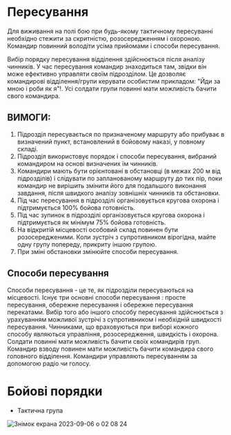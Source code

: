 # Пересування

Для виживання на полі бою при будь-якому тактичному пересуванні необхідно стежити за скритністю, розосередженням і охороною. Командир повинний володіти усіма прийомами і способи пересування.

Вибір порядку пересування відділення здійснюється після аналізу чинників. У час пересування командир знаходиться там, звідки він може ефективно управляти своїм підрозділом. Це дозволяє командирові відділення/групи керувати особистим прикладом: "Йди за мною і роби як я"!. Усі солдати групи повинні мати можливість бачити свого командира.

## ВИМОГИ:
1. Підрозділ пересувається по призначеному маршруту або прибуває в визначений пункт, встановлений в бойовому наказі, у повному складі.
2.  Підрозділ використовує порядок і способи пересування, вибраний  командиром на основі визначених їм чинників.
3. Командири мають бути орієнтовані в обстановці (в межах 200 м від підрозділів) і слідувати по запланованому маршруту до тих пір, поки командир не вирішить змінити його для подальшого виконання завдання, після швидкого аналізу зовнішніх чинників та обстановки.
4. Під час пересування в підрозділі організовується кругова охорона і підтримується 100% бойова готовність.
5. Під час зупинок в підрозділі організовується кругова охорона і підтримується як мінімум 75% бойова готовність.
6. На відкритій місцевості особовий склад повинен бути розосередженими. Коли зустріч з супротивником вірогідна, майте одну групу попереду, прикриту іншою групою.
7. При зміні обстановки змінюйте способи пересування.



## Способи пересування

Способи пересування - це те, як підрозділи пересуваються на місцевості. Існує три основні способи пересування : просте пересування, обережне пересування і обережне пересування перекатами. Вибір того або іншого способу пересування здійснюється з урахуванням можливої зустрічі з супротивником і необхідній швидкості пересування. Чинниками, що враховуються при виборі кожного способу являються управління, розосередження, швидкість і охорона.  Солдати повинні мати можливість бачити своїх командирів груп. Командир взводу повинен мати можливість бачити командира свого головного відділення. Командири управляють пересуванням за допомогою радіо чи голосу.

# Бойові порядки

- Тактична група
  
![Знімок екрана 2023-09-06 о 02 08 24](https://github.com/vsrJaguar/Materials/assets/83435477/6d2db394-a81d-487b-94ff-146847c28754)
